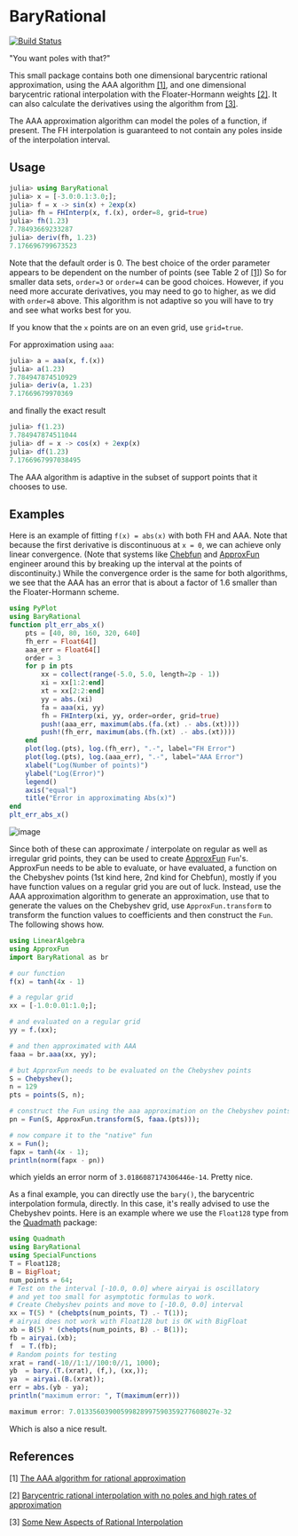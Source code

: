 # BaryRational

[![Build Status](https://github.com/macd/BaryRational.jl/workflows/CI/badge.svg)](https://github.com/macd/BaryRational.jl/actions)

"You want poles with that?"

This small package contains both one dimensional barycentric rational
approximation, using the AAA algorithm [[1]](#ref1), and one dimensional
barycentric rational interpolation with the Floater-Hormann weights
[[2]](#ref2). It can also calculate the derivatives using the algorithm from [[3]](#ref3).

The AAA approximation algorithm can model the poles of a function, if
present. The FH interpolation is guaranteed to not contain any poles 
inside of the interpolation interval.

## Usage

```julia
julia> using BaryRational
julia> x = [-3.0:0.1:3.0;];
julia> f = x -> sin(x) + 2exp(x)
julia> fh = FHInterp(x, f.(x), order=8, grid=true)
julia> fh(1.23)
7.78493669233287
julia> deriv(fh, 1.23)
7.176696799673523
```
    
Note that the default order is 0. The best choice of the order
parameter appears to be dependent on the number of points (see Table 2
of [[1]](#ref1)) So for smaller data sets, `order=3` or `order=4` can be good
choices. However, if you need more accurate derivatives, you may need
to go to higher, as we did with `order=8` above. This algorithm is not
adaptive so you will have to try and see what works best for you.

If you know that the `x` points are on an even grid, use `grid=true`.

For approximation using `aaa`:

```julia
julia> a = aaa(x, f.(x))
julia> a(1.23)
7.784947874510929
julia> deriv(a, 1.23)
7.17669679970369
```
    
and finally the exact result

```julia
julia> f(1.23)
7.784947874511044
julia> df = x -> cos(x) + 2exp(x)
julia> df(1.23)
7.1766967997038495
```
    
The AAA algorithm is adaptive in the subset of support points that it
chooses to use.

## Examples

Here is an example of fitting `f(x) = abs(x)` with both FH and AAA. Note
that because the first derivative is discontinuous at `x = 0`, we can
achieve only linear convergence. (Note that systems like [Chebfun](https://www.chebfun.org/) and
[ApproxFun](https://github.com/JuliaApproximation/ApproxFun.jl) engineer around this by breaking up the interval at the
points of discontinuity.)  While the convergence order is the same for
both algorithms, we see that the AAA has an error that is about a factor
of 1.6 smaller than the Floater-Hormann scheme.

```julia
using PyPlot
using BaryRational
function plt_err_abs_x()
    pts = [40, 80, 160, 320, 640]
    fh_err = Float64[]
    aaa_err = Float64[]
    order = 3
    for p in pts
        xx = collect(range(-5.0, 5.0, length=2p - 1))
        xi = xx[1:2:end]
        xt = xx[2:2:end]
        yy = abs.(xi)
        fa = aaa(xi, yy)
        fh = FHInterp(xi, yy, order=order, grid=true)
        push!(aaa_err, maximum(abs.(fa.(xt) .- abs.(xt))))
        push!(fh_err, maximum(abs.(fh.(xt) .- abs.(xt))))
    end
    plot(log.(pts), log.(fh_err), ".-", label="FH Error")
    plot(log.(pts), log.(aaa_err), ".-", label="AAA Error")
    xlabel("Log(Number of points)")
    ylabel("Log(Error)")
    legend()
    axis("equal")
    title("Error in approximating Abs(x)")
end
plt_err_abs_x()
```

![image](images/abs_x_error.png)

Since both of these can approximate / interpolate on regular as well as irregular grid
points, they can be used to create [ApproxFun](https://github.com/JuliaApproximation/ApproxFun.jl) `Fun`'s. ApproxFun needs to be able to evaluate,
or have evaluated, a function on the Chebyshev points (1st kind here, 2nd kind for Chebfun),
mostly if you have function values on a regular grid you are out of luck. Instead, use the
AAA approximation algorithm to generate an approximation, use that to generate the values on
the Chebyshev grid, use `ApproxFun.transform` to transform the function values to coefficients
and then construct the `Fun`. The following shows how.

```julia
using LinearAlgebra
using ApproxFun
import BaryRational as br

# our function
f(x) = tanh(4x - 1)

# a regular grid
xx = [-1.0:0.01:1.0;];

# and evaluated on a regular grid
yy = f.(xx);

# and then approximated with AAA
faaa = br.aaa(xx, yy);

# but ApproxFun needs to be evaluated on the Chebyshev points
S = Chebyshev();
n = 129
pts = points(S, n);

# construct the Fun using the aaa approximation on the Chebyshev points
pn = Fun(S, ApproxFun.transform(S, faaa.(pts)));

# now compare it to the "native" fun
x = Fun();
fapx = tanh(4x - 1);
println(norm(fapx - pn))
```

which yields an error norm of `3.0186087174306446e-14`. Pretty nice.

As a final example, you can directly use the `bary()`, the barycentric 
interpolation formula, directly. In this case, it's really advised to use the
Chebyshev points. Here is an example where we use the `Float128` type from the
[Quadmath](https://github.com/JuliaMath/Quadmath.jl) package:

```julia
using Quadmath
using BaryRational
using SpecialFunctions
T = Float128;
B = BigFloat;
num_points = 64;
# Test on the interval [-10.0, 0.0] where airyai is oscillatory
# and yet too small for asymptotic formulas to work.
# Create Chebyshev points and move to [-10.0, 0.0] interval
xx = T(5) * (chebpts(num_points, T) .- T(1));
# airyai does not work with Float128 but is OK with BigFloat
xb = B(5) * (chebpts(num_points, B) .- B(1));
fb = airyai.(xb);
f  = T.(fb);
# Random points for testing
xrat = rand(-10//1:1//100:0//1, 1000);
yb  = bary.(T.(xrat), (f,), (xx,));
ya  = airyai.(B.(xrat));
err = abs.(yb - ya);
println("maximum error: ", T(maximum(err)))

maximum error: 7.01335603900599828997590359277608027e-32
```

Which is also a nice result.

## References

<a name="ref1"></a>[1] [The AAA algorithm for rational approximation](http://arxiv.org/abs/1612.00337)

<a name="ref2"></a>[2] [Barycentric rational interpolation with no poles and high rates of approximation](https://citeseerx.ist.psu.edu/viewdoc/download?doi=10.1.1.475.3902&rep=rep1&type=pdf)

<a name="ref3"></a>[3] [Some New Aspects of Rational Interpolation](https://www.ams.org/journals/mcom/1986-47-175/S0025-5718-1986-0842136-8/S0025-5718-1986-0842136-8.pdf)
